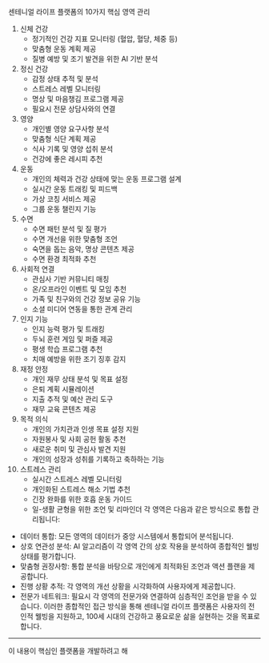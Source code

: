 센테니얼 라이프 플랫폼의 10가지 핵심 영역 관리

1. 신체 건강
   - 정기적인 건강 지표 모니터링 (혈압, 혈당, 체중 등)
   - 맞춤형 운동 계획 제공
   - 질병 예방 및 조기 발견을 위한 AI 기반 분석
2. 정신 건강
   - 감정 상태 추적 및 분석
   - 스트레스 레벨 모니터링
   - 명상 및 마음챙김 프로그램 제공
   - 필요시 전문 상담사와의 연결
3. 영양
   - 개인별 영양 요구사항 분석
   - 맞춤형 식단 계획 제공
   - 식사 기록 및 영양 섭취 분석
   - 건강에 좋은 레시피 추천
4. 운동
   - 개인의 체력과 건강 상태에 맞는 운동 프로그램 설계
   - 실시간 운동 트래킹 및 피드백
   - 가상 코칭 서비스 제공
   - 그룹 운동 챌린지 기능
5. 수면
   - 수면 패턴 분석 및 질 평가
   - 수면 개선을 위한 맞춤형 조언
   - 숙면을 돕는 음악, 명상 콘텐츠 제공
   - 수면 환경 최적화 추천
6. 사회적 연결
   - 관심사 기반 커뮤니티 매칭
   - 온/오프라인 이벤트 및 모임 추천
   - 가족 및 친구와의 건강 정보 공유 기능
   - 소셜 미디어 연동을 통한 관계 관리
7. 인지 기능
   - 인지 능력 평가 및 트래킹
   - 두뇌 훈련 게임 및 퍼즐 제공
   - 평생 학습 프로그램 추천
   - 치매 예방을 위한 조기 징후 감지
8. 재정 안정
   - 개인 재무 상태 분석 및 목표 설정
   - 은퇴 계획 시뮬레이션
   - 지출 추적 및 예산 관리 도구
   - 재무 교육 콘텐츠 제공
9. 목적 의식
   - 개인의 가치관과 인생 목표 설정 지원
   - 자원봉사 및 사회 공헌 활동 추천
   - 새로운 취미 및 관심사 발견 지원
   - 개인의 성장과 성취를 기록하고 축하하는 기능
10. 스트레스 관리
    - 실시간 스트레스 레벨 모니터링
    - 개인화된 스트레스 해소 기법 추천
    - 긴장 완화를 위한 호흡 운동 가이드
    - 일-생활 균형을 위한 조언 및 리마인더
각 영역은 다음과 같은 방식으로 통합 관리됩니다:
- 데이터 통합: 모든 영역의 데이터가 중앙 시스템에서 통합되어 분석됩니다.
- 상호 연관성 분석: AI 알고리즘이 각 영역 간의 상호 작용을 분석하여 종합적인 웰빙 상태를 평가합니다.
- 맞춤형 권장사항: 통합 분석을 바탕으로 개인에게 최적화된 조언과 액션 플랜을 제공합니다.
- 진행 상황 추적: 각 영역의 개선 상황을 시각화하여 사용자에게 제공합니다.
- 전문가 네트워크: 필요시 각 영역의 전문가와 연결하여 심층적인 조언을 받을 수 있습니다.
이러한 종합적인 접근 방식을 통해 센테니얼 라이프 플랫폼은 사용자의 전인적 웰빙을 지원하고, 100세 시대의 건강하고 풍요로운 삶을 실현하는 것을 목표로 합니다.

******

이 내용이 핵심인 플랫폼을 개발하려고 해